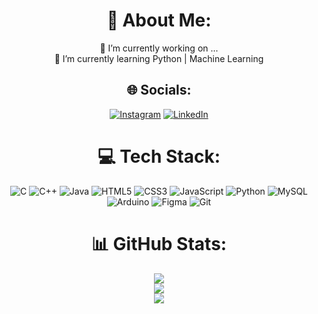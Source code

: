 <div align="center">

# 💫 About Me:
🔭 I’m currently working on ...<br>🌱 I’m currently learning Python | Machine Learning<br>

## 🌐 Socials:
[![Instagram](https://img.shields.io/badge/Instagram-%23E4405F.svg?logo=Instagram&logoColor=white)](https://instagram.com/nicmacedo) [![LinkedIn](https://img.shields.io/badge/LinkedIn-%230077B5.svg?logo=linkedin&logoColor=white)](https://www.linkedin.com/in/nicolas-macedo-239588307/) 

# 💻 Tech Stack:
![C](https://img.shields.io/badge/c-%2300599C.svg?style=for-the-badge&logo=c&logoColor=white) ![C++](https://img.shields.io/badge/c++-%2300599C.svg?style=for-the-badge&logo=c%2B%2B&logoColor=white) ![Java](https://img.shields.io/badge/java-%23ED8B00.svg?style=for-the-badge&logo=openjdk&logoColor=white) ![HTML5](https://img.shields.io/badge/html5-%23E34F26.svg?style=for-the-badge&logo=html5&logoColor=white) ![CSS3](https://img.shields.io/badge/css3-%231572B6.svg?style=for-the-badge&logo=css3&logoColor=white) ![JavaScript](https://img.shields.io/badge/javascript-%23323330.svg?style=for-the-badge&logo=javascript&logoColor=%23F7DF1E) ![Python](https://img.shields.io/badge/python-3670A0?style=for-the-badge&logo=python&logoColor=ffdd54) ![MySQL](https://img.shields.io/badge/mysql-4479A1.svg?style=for-the-badge&logo=mysql&logoColor=white) ![Arduino](https://img.shields.io/badge/-Arduino-00979D?style=for-the-badge&logo=Arduino&logoColor=white) ![Figma](https://img.shields.io/badge/figma-%23F24E1E.svg?style=for-the-badge&logo=figma&logoColor=white) ![Git](https://img.shields.io/badge/git-%23F05033.svg?style=for-the-badge&logo=git&logoColor=white)

</div>

<div align="center">

# 📊 GitHub Stats:
![](https://github-readme-stats.vercel.app/api?username=nicmacedo&theme=radical&hide_border=false&include_all_commits=false&count_private=false)<br/>
![](https://nirzak-streak-stats.vercel.app/?user=nicmacedo&theme=radical&hide_border=false)<br/>
![](https://github-readme-stats.vercel.app/api/top-langs/?username=nicmacedo&theme=radical&hide_border=false&include_all_commits=false&count_private=false&layout=compact)

</div>

<!--### 🔝 Top Contributed Repo
![](https://github-contributor-stats.vercel.app/api?username=nicmacedo&limit=5&theme=radical&combine_all_yearly_contributions=true)

---
[![](https://visitcount.itsvg.in/api?id=nicmacedo&icon=0&color=0)](https://visitcount.itsvg.in)

<!-- Proudly created with GPRM ( https://gprm.itsvg.in ) -->
